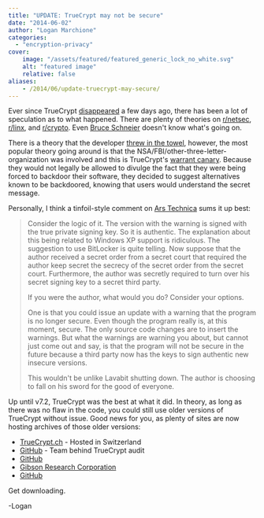 ```yaml
---
title: "UPDATE: TrueCrypt may not be secure"
date: "2014-06-02"
author: "Logan Marchione"
categories: 
  - "encryption-privacy"
cover:
    image: "/assets/featured/featured_generic_lock_no_white.svg"
    alt: "featured image"
    relative: false
aliases:
    - /2014/06/update-truecrypt-may-secure/
---
```


Ever since TrueCrypt [disappeared](/2014/05/truecrypt-may-not-be-secure/ "TrueCrypt may not be secure") a few days ago, there has been a lot of speculation as to what happened. There are plenty of theories on [r/netsec](http://www.reddit.com/r/netsec/comments/26pz9b/truecrypt_development_has_ended_052814/), [r/linx](http://www.reddit.com/r/linux/comments/26qe9f/truecrypt_is_not_secure_official_sourceforge_page/), and [r/crypto](http://www.reddit.com/r/crypto/comments/26px1i/truecrypt_shutting_down_development_of_truecrypt/). Even [Bruce Schneier](https://www.schneier.com/blog/archives/2014/05/truecrypt_wtf.html) doesn't know what's going on.

There is a theory that the developer [threw in the towel](http://krebsonsecurity.com/2014/05/true-goodbye-using-truecrypt-is-not-secure/comment-page-1/#comment-255908), however, the most popular theory going around is that the NSA/FBI/other-three-letter-organization was involved and this is TrueCrypt's [warrant canary](https://en.wikipedia.org/wiki/Warrant_canary). Because they would not legally be allowed to divulge the fact that they were being forced to backdoor their software, they decided to suggest alternatives known to be backdoored, knowing that users would understand the secret message.

Personally, I think a tinfoil-style comment on [Ars Technica](http://arstechnica.com/security/2014/05/truecrypt-is-not-secure-official-sourceforge-page-abruptly-warns/?comments=1) sums it up best:

> Consider the logic of it. The version with the warning is signed with the true private signing key. So it is authentic. The explanation about this being related to Windows XP support is ridiculous. The suggestion to use BitLocker is quite telling. Now suppose that the author received a secret order from a secret court that required the author keep secret the secrecy of the secret order from the secret court. Furthermore, the author was secretly required to turn over his secret signing key to a secret third party.
> 
> If you were the author, what would you do? Consider your options.
> 
> One is that you could issue an update with a warning that the program is no longer secure. Even though the program really is, at this moment, secure. The only source code changes are to insert the warnings. But what the warnings are warning you about, but cannot just come out and say, is that the program will not be secure in the future because a third party now has the keys to sign authentic new insecure versions.
> 
> This wouldn't be unlike Lavabit shutting down. The author is choosing to fall on his sword for the good of everyone.

Up until v7.2, TrueCrypt was the best at what it did. In theory, as long as there was no flaw in the code, you could still use older versions of TrueCrypt without issue. Good news for you, as plenty of sites are now hosting archives of those older versions:

- [TrueCrypt.ch](http://truecrypt.ch/) - Hosted in Switzerland
- [GitHub](https://github.com/AuditProject/truecrypt-verified-mirror) - Team behind TrueCrypt audit
- [GitHub](https://github.com/DrWhax/truecrypt-archive)
- [Gibson Research Corporation](https://www.grc.com/misc/truecrypt/truecrypt.htm)
- [GitHub](https://github.com/FreeApophis/TrueCrypt)

Get downloading.

\-Logan